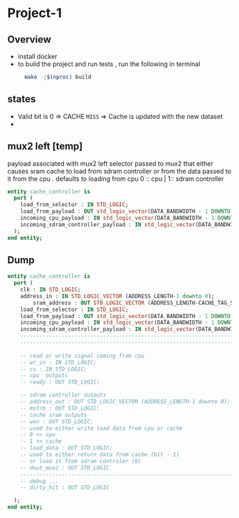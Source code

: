 # Project-1

## Overview

- install docker
- to build the project and run tests , run the following in terminal 
  ```bash
    make -j$(nproc) build
  ```

## states 

- Valid bit is 0 => CACHE `MISS` => Cache is updated with the new dataset 
-  

## mux2 left [temp]

 
payload associated with mux2 left
selector passed to mux2 that either causes sram cache to load from sdram controller
or from the data passed to it from the cpu . defaults to loading from cpu
0 :: cpu | 1:: sdram controller

```vhdl
entity cache_controller is
  port (
    load_from_selector : IN STD_LOGIC;
    load_from_payload : OUT std_logic_vector(DATA_BANDWIDTH - 1 DOWNTO 0);
    incoming_cpu_payload : IN std_logic_vector(DATA_BANDWIDTH - 1 DOWNTO 0);
    incoming_sdram_controller_payload : IN std_logic_vector(DATA_BANDWIDTH - 1 DOWNTO 0)
  );
end entity;
```

## Dump

```vhdl
entity cache_controller is
  port (
    clk : IN STD_LOGIC;
    address_in : IN STD_LOGIC_VECTOR (ADDRESS_LENGTH-1 downto 0);
		sram_address : OUT STD_LOGIC_VECTOR (ADDRESS_LENGTH-CACHE_TAG_SIZE-1 downto 0);
    load_from_selector : IN STD_LOGIC;
    load_from_payload : OUT std_logic_vector(DATA_BANDWIDTH - 1 DOWNTO 0);
    incoming_cpu_payload : IN std_logic_vector(DATA_BANDWIDTH - 1 DOWNTO 0);
    incoming_sdram_controller_payload : IN std_logic_vector(DATA_BANDWIDTH - 1 DOWNTO 0)
    --------------------------------------------------------------------
    --------------------------------------------------------------------
   
    -- read or write signal coming from cpu
    -- wr_in : IN STD_LOGIC;
    -- cs : IN STD_LOGIC;
    -- cpu  outputs
    -- ready : OUT STD_LOGIC;

    -- sdram controller outputs
    -- address_out : OUT STD_LOGIC_VECTOR (ADDRESS_LENGTH-1 downto 0);
    -- mstrb : OUT STD_LOGIC;
    -- cache sram outputs
    -- wen : OUT STD_LOGIC;
    -- used to either write load data from cpu or cache
    -- 0 <> cpu
    -- 1 <> cache
    -- load_data : OUT STD_LOGIC;
    -- used to either return data from cache (hit - 1)
    -- or load it from sdram controler (0)
    -- dout_mux2 : OUT STD_LOGIC
    --------------------------------------------------------------------
    -- debug ...
    -- dirty_hit : OUT STD_LOGIC

  );
end entity;
```